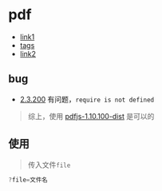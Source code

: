 # pdf
+ [link1](https://github.com/mozilla/pdf.js)
+ [tags](https://github.com/mozilla/pdf.js/tags)
+ [link2](https://www.sakuratears.top/blog/PDF-js%E6%8F%92%E4%BB%B6.html)


## bug
+ [2.3.200](https://github.com/mozilla/pdf.js/releases/tag/v2.2.228) 有问题，`require is not defined`

> 综上，使用 [pdfjs-1.10.100-dist](https://github.com/mozilla/pdf.js/releases/tag/v1.10.100) 是可以的

## 使用
> 传入文件`file`
```js
?file=文件名
```
